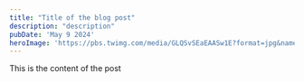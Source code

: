 ```yaml
---
title: "Title of the blog post"
description: "description"
pubDate: 'May 9 2024'
heroImage: 'https://pbs.twimg.com/media/GLQSvSEaEAASw1E?format=jpg&name=small'
---
```


This is the content of the post

